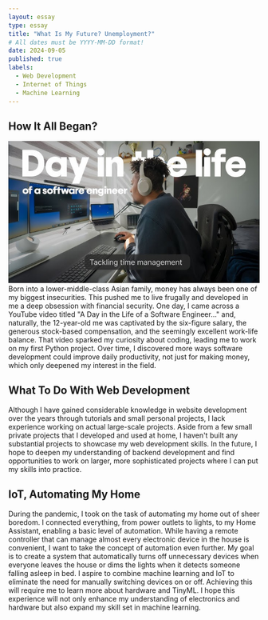 ```yaml
---
layout: essay
type: essay
title: "What Is My Future? Unemployment?"
# All dates must be YYYY-MM-DD format!
date: 2024-09-05
published: true
labels:
  - Web Development
  - Internet of Things
  - Machine Learning 
---
```


## How It All Began?
<img class="rounded float-start pe-4" src="../img/software/thumbnail.png">
Born into a lower-middle-class Asian family, money has always been one of my biggest insecurities. This pushed me to live frugally and developed in me a deep obsession with financial security. One day, I came across a YouTube video titled "A Day in the Life of a Software Engineer..." and, naturally, the 12-year-old me was captivated by the six-figure salary, the generous stock-based compensation, and the seemingly excellent work-life balance. That video sparked my curiosity about coding, leading me to work on my first Python project. Over time, I discovered more ways software development could improve daily productivity, not just for making money, which only deepened my interest in the field.

## What To Do With Web Development
Although I have gained considerable knowledge in website development over the years through tutorials and small personal projects, I lack experience working on actual large-scale projects. Aside from a few small private projects that I developed and used at home, I haven't built any substantial projects to showcase my web development skills. In the future, I hope to deepen my understanding of backend development and find opportunities to work on larger, more sophisticated projects where I can put my skills into practice.

## IoT, Automating My Home
During the pandemic, I took on the task of automating my home out of sheer boredom. I connected everything, from power outlets to lights, to my Home Assistant, enabling a basic level of automation. While having a remote controller that can manage almost every electronic device in the house is convenient, I want to take the concept of automation even further. My goal is to create a system that automatically turns off unnecessary devices when everyone leaves the house or dims the lights when it detects someone falling asleep in bed. I aspire to combine machine learning and IoT to eliminate the need for manually switching devices on or off. Achieving this will require me to learn more about hardware and TinyML. I hope this experience will not only enhance my understanding of electronics and hardware but also expand my skill set in machine learning.